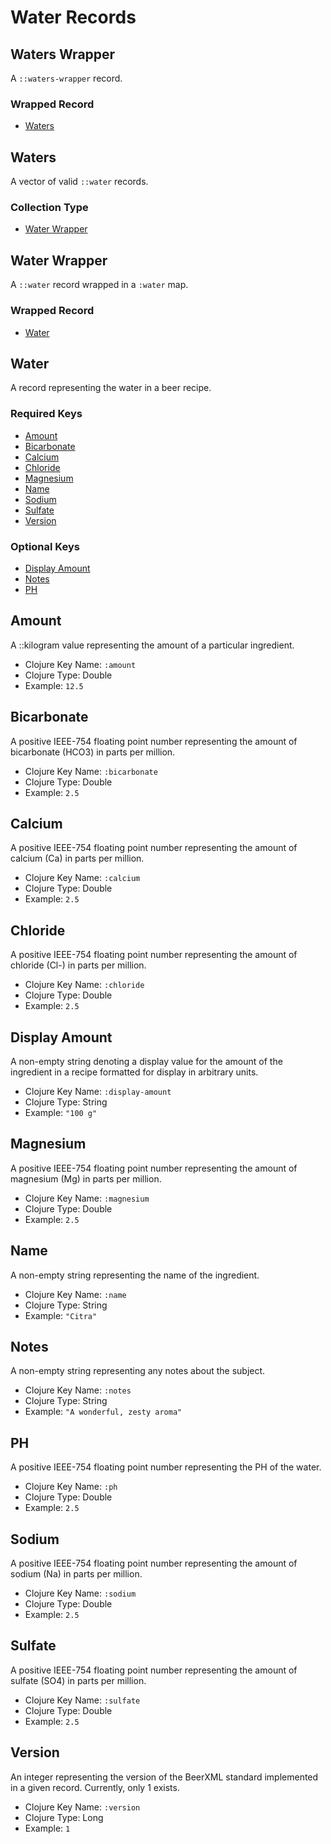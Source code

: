 # Water Records

## Waters Wrapper

A `::waters-wrapper` record.

### Wrapped Record

- [Waters](#waters)

## Waters

A vector of valid `::water` records.

### Collection Type

- [Water Wrapper](#water-wrapper)

## Water Wrapper

A `::water` record wrapped in a `:water` map.

### Wrapped Record

- [Water](#water)

## Water

A record representing the water in a beer recipe.

### Required Keys

- [Amount](#amount)
- [Bicarbonate](#bicarbonate)
- [Calcium](#calcium)
- [Chloride](#chloride)
- [Magnesium](#magnesium)
- [Name](#name)
- [Sodium](#sodium)
- [Sulfate](#sulfate)
- [Version](#version)

### Optional Keys

- [Display Amount](#display-amount)
- [Notes](#notes)
- [PH](#ph)

## Amount

A ::kilogram value representing the amount of a particular ingredient.

- Clojure Key Name: `:amount`
- Clojure Type: Double
- Example: `12.5`

## Bicarbonate

A positive IEEE-754 floating point number representing the amount of bicarbonate (HCO3) in parts per million.

- Clojure Key Name: `:bicarbonate`
- Clojure Type: Double
- Example: `2.5`

## Calcium

A positive IEEE-754 floating point number representing the amount of calcium (Ca) in parts per million.

- Clojure Key Name: `:calcium`
- Clojure Type: Double
- Example: `2.5`

## Chloride

A positive IEEE-754 floating point number representing the amount of chloride (Cl-) in parts per million.

- Clojure Key Name: `:chloride`
- Clojure Type: Double
- Example: `2.5`

## Display Amount

A non-empty string denoting a display value for the amount of the ingredient in a recipe formatted for display in arbitrary units.

- Clojure Key Name: `:display-amount`
- Clojure Type: String
- Example: `"100 g"`

## Magnesium

A positive IEEE-754 floating point number representing the amount of magnesium (Mg) in parts per million.

- Clojure Key Name: `:magnesium`
- Clojure Type: Double
- Example: `2.5`

## Name

A non-empty string representing the name of the ingredient.

- Clojure Key Name: `:name`
- Clojure Type: String
- Example: `"Citra"`

## Notes

A non-empty string representing any notes about the subject.

- Clojure Key Name: `:notes`
- Clojure Type: String
- Example: `"A wonderful, zesty aroma"`

## PH

A positive IEEE-754 floating point number representing the PH of the water.

- Clojure Key Name: `:ph`
- Clojure Type: Double
- Example: `2.5`

## Sodium

A positive IEEE-754 floating point number representing the amount of sodium (Na) in parts per million.

- Clojure Key Name: `:sodium`
- Clojure Type: Double
- Example: `2.5`

## Sulfate

A positive IEEE-754 floating point number representing the amount of sulfate (SO4) in parts per million.

- Clojure Key Name: `:sulfate`
- Clojure Type: Double
- Example: `2.5`

## Version

An integer representing the version of the BeerXML standard implemented in a given record. Currently, only 1 exists.

- Clojure Key Name: `:version`
- Clojure Type: Long
- Example: `1`
